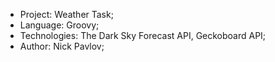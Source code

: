 * Project: Weather Task;
* Language: Groovy;
* Technologies: The Dark Sky Forecast API, Geckoboard API;
* Author: Nick Pavlov;